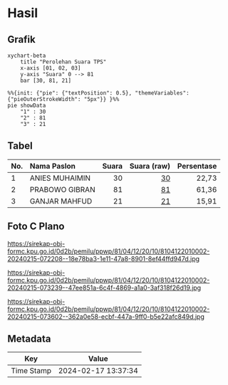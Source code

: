 # Hasil

## Grafik

```mermaid
xychart-beta
    title "Perolehan Suara TPS"
    x-axis [01, 02, 03]
    y-axis "Suara" 0 --> 81
    bar [30, 81, 21]
```

```mermaid
%%{init: {"pie": {"textPosition": 0.5}, "themeVariables": {"pieOuterStrokeWidth": "5px"}} }%%
pie showData
    "1" : 30
    "2" : 81
    "3" : 21
```

## Tabel

| No. | Nama Paslon    | Suara | Suara (raw) | Persentase |
|:--- |:-------------- | -----:| -----------:| ----------:|
| 1   | ANIES MUHAIMIN | 30    | [30][p-1]   | 22,73      |
| 2   | PRABOWO GIBRAN | 81    | [81][p-2]   | 61,36      |
| 3   | GANJAR MAHFUD  | 21    | [21][p-3]   | 15,91      |


[p-1]: https://github.com/gigit-pemilu/pemilu-2024-81-maluku/blob/main/pilpres/hitung-suara/sub/81-maluku/sub/04-buru/sub/12-waelata/sub/2010-widit/sub/002-tps/sub/paslon-1.txt
[p-2]: https://github.com/gigit-pemilu/pemilu-2024-81-maluku/blob/main/pilpres/hitung-suara/sub/81-maluku/sub/04-buru/sub/12-waelata/sub/2010-widit/sub/002-tps/sub/paslon-2.txt
[p-3]: https://github.com/gigit-pemilu/pemilu-2024-81-maluku/blob/main/pilpres/hitung-suara/sub/81-maluku/sub/04-buru/sub/12-waelata/sub/2010-widit/sub/002-tps/sub/paslon-3.txt

## Foto C Plano

https://sirekap-obj-formc.kpu.go.id/0d2b/pemilu/ppwp/81/04/12/20/10/8104122010002-20240215-072208--18e78ba3-1e11-47a8-8901-8ef44ffd947d.jpg

https://sirekap-obj-formc.kpu.go.id/0d2b/pemilu/ppwp/81/04/12/20/10/8104122010002-20240215-073239--47ee851a-6c4f-4869-a1a0-3af318f26d19.jpg

https://sirekap-obj-formc.kpu.go.id/0d2b/pemilu/ppwp/81/04/12/20/10/8104122010002-20240215-073602--362a0e58-ecbf-447a-9ff0-b5e22afc849d.jpg


## Metadata

| Key        | Value               |
| ---------- | ------------------- |
| Time Stamp | 2024-02-17 13:37:34 |



